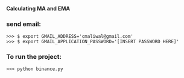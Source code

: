 #### Calculating MA and EMA 


### send email:

```
>>> $ export GMAIL_ADDRESS='cmaliwal@gmail.com'
>>> $ export GMAIL_APPLICATION_PASSWORD='[INSERT PASSWORD HERE]'
```


### To run the project:

```
>>> python binance.py
````
